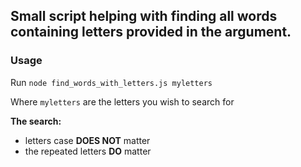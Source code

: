 ## Small script helping with finding all words containing letters provided in the argument.

### Usage
Run `node find_words_with_letters.js myletters`

Where `myletters` are the letters you wish to search for

__The search:__ 
- letters case __DOES NOT__ matter
- the repeated letters __DO__ matter
